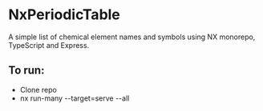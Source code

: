 # NxPeriodicTable

A simple list of chemical element names and symbols using NX monorepo, TypeScript and Express.

## To run:

- Clone repo
- nx run-many --target=serve --all
